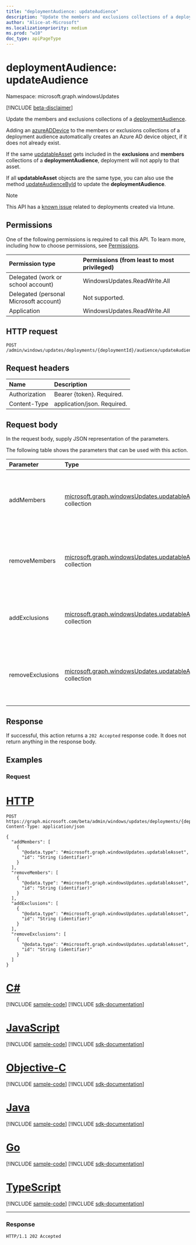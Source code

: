 ```yaml
---
title: "deploymentAudience: updateAudience"
description: "Update the members and exclusions collections of a deploymentAudience."
author: "Alice-at-Microsoft"
ms.localizationpriority: medium
ms.prod: "w10"
doc_type: apiPageType
---
```


# deploymentAudience: updateAudience

Namespace: microsoft.graph.windowsUpdates

[!INCLUDE [beta-disclaimer](../../includes/beta-disclaimer.md)]

Update the members and exclusions collections of a [deploymentAudience](../resources/windowsupdates-deploymentaudience.md).

Adding an [azureADDevice](../resources/windowsupdates-azureaddevice.md) to the members or exclusions collections of a deployment audience automatically creates an Azure AD device object, if it does not already exist.

If the same [updatableAsset](../resources/windowsupdates-updatableasset.md) gets included in the **exclusions** and **members** collections of a **deploymentAudience**, deployment will not apply to that asset.

If all **updatableAsset** objects are the same type, you can also use the method [updateAudienceById](windowsupdates-deploymentaudience-updateaudiencebyid.md) to update the **deploymentAudience**.

> [!NOTE]
> This API has a [known issue](/Graph/known-issues#accessing-and-updating-deployment-audiences) related to deployments created via Intune.

## Permissions
One of the following permissions is required to call this API. To learn more, including how to choose permissions, see [Permissions](/graph/permissions-reference).

|Permission type|Permissions (from least to most privileged)|
|:---|:---|
|Delegated (work or school account)|WindowsUpdates.ReadWrite.All|
|Delegated (personal Microsoft account)|Not supported.|
|Application|WindowsUpdates.ReadWrite.All|

## HTTP request

<!-- {
  "blockType": "ignored"
}
-->
``` http
POST /admin/windows/updates/deployments/{deploymentId}/audience/updateAudience
```

## Request headers
|Name|Description|
|:---|:---|
|Authorization|Bearer {token}. Required.|
|Content-Type|application/json. Required.|

## Request body
In the request body, supply JSON representation of the parameters.

The following table shows the parameters that can be used with this action.

|Parameter|Type|Description|
|:---|:---|:---|
|addMembers|[microsoft.graph.windowsUpdates.updatableAsset](../resources/windowsupdates-updatableasset.md) collection|List of [updatableAsset](../resources/windowsupdates-updatableasset.md) resources to add as members of the deployment audience.|
|removeMembers|[microsoft.graph.windowsUpdates.updatableAsset](../resources/windowsupdates-updatableasset.md) collection|List of updatable assets to remove as members of the deployment audience.|
|addExclusions|[microsoft.graph.windowsUpdates.updatableAsset](../resources/windowsupdates-updatableasset.md) collection|List of updatable assets to add as exclusions from the deployment audience.|
|removeExclusions|[microsoft.graph.windowsUpdates.updatableAsset](../resources/windowsupdates-updatableasset.md) collection|List of updatable assets to remove as exclusions from the deployment audience.|



## Response

If successful, this action returns a `202 Accepted` response code. It does not return anything in the response body.

## Examples

### Request


# [HTTP](#tab/http)
<!-- {
  "blockType": "request",
  "name": "deploymentaudience_updateaudience"
}
-->
``` http
POST https://graph.microsoft.com/beta/admin/windows/updates/deployments/{deploymentId}/audience/updateAudience
Content-Type: application/json

{
  "addMembers": [
    {
      "@odata.type": "#microsoft.graph.windowsUpdates.updatableAsset",
      "id": "String (identifier)"
    }
  ],
  "removeMembers": [
    {
      "@odata.type": "#microsoft.graph.windowsUpdates.updatableAsset",
      "id": "String (identifier)"
    }
  ],
  "addExclusions": [
    {
      "@odata.type": "#microsoft.graph.windowsUpdates.updatableAsset",
      "id": "String (identifier)"
    }
  ],
  "removeExclusions": [
    {
      "@odata.type": "#microsoft.graph.windowsUpdates.updatableAsset",
      "id": "String (identifier)"
    }
  ]
}
```
# [C#](#tab/csharp)
[!INCLUDE [sample-code](../includes/snippets/csharp/deploymentaudience-updateaudience-csharp-snippets.md)]
[!INCLUDE [sdk-documentation](../includes/snippets/snippets-sdk-documentation-link.md)]

# [JavaScript](#tab/javascript)
[!INCLUDE [sample-code](../includes/snippets/javascript/deploymentaudience-updateaudience-javascript-snippets.md)]
[!INCLUDE [sdk-documentation](../includes/snippets/snippets-sdk-documentation-link.md)]

# [Objective-C](#tab/objc)
[!INCLUDE [sample-code](../includes/snippets/objc/deploymentaudience-updateaudience-objc-snippets.md)]
[!INCLUDE [sdk-documentation](../includes/snippets/snippets-sdk-documentation-link.md)]

# [Java](#tab/java)
[!INCLUDE [sample-code](../includes/snippets/java/deploymentaudience-updateaudience-java-snippets.md)]
[!INCLUDE [sdk-documentation](../includes/snippets/snippets-sdk-documentation-link.md)]

# [Go](#tab/go)
[!INCLUDE [sample-code](../includes/snippets/go/deploymentaudience-updateaudience-go-snippets.md)]
[!INCLUDE [sdk-documentation](../includes/snippets/snippets-sdk-documentation-link.md)]

# [TypeScript](#tab/typescript)
[!INCLUDE [sample-code](../includes/snippets/typescript/deploymentaudience-updateaudience-typescript-snippets.md)]
[!INCLUDE [sdk-documentation](../includes/snippets/snippets-sdk-documentation-link.md)]

---



### Response

<!-- {
  "blockType": "response",
  "truncated": true
}
-->
``` http
HTTP/1.1 202 Accepted
```

